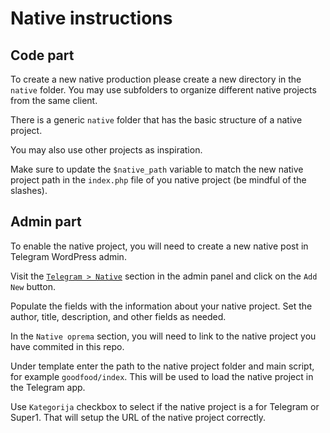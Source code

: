 Native instructions
==================

Code part
----------------

To create a new native production please create a new directory in the `native` folder.
You may use subfolders to organize different native projects from the same client.

There is a generic `native` folder that has the basic structure of a native project.

You may also use other projects as inspiration.

Make sure to update the `$native_path` variable to match the new native project path in the `index.php` file of you native project (be mindful of the slashes).


Admin part
----------------

To enable the native project, you will need to create a new native post in Telegram WordPress admin.

Visit the [`Telegram > Native`](https://www.telegram.hr/wp-admin/edit.php?post_type=native) section in the admin panel and click on the `Add New` button.

Populate the fields with the information about your native project. Set the author, title, description, and other fields as needed.

In the `Native oprema` section, you will need to link to the native project you have commited in this repo.

Under template enter the path to the native project folder and main script, for example `goodfood/index`. This will be used to load the native project in the Telegram app.

Use `Kategorija` checkbox to select if the native project is a for Telegram or Super1. That will setup the URL of the native project correctly.


